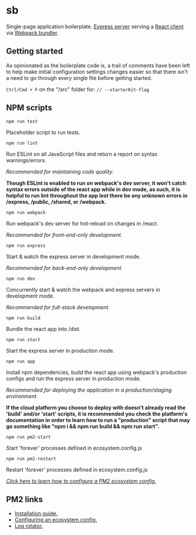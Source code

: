 # sb

Single-page application boilerplate. [Express server](https://expressjs.com/) serving a [React client](https://reactjs.org/) via [Webpack bundler](https://webpack.js.org/).

## Getting started

As opinionated as the boilerplate code is, a trail of comments have been left to help make initial configuration settings changes easier so that there isn't a need to go through every single file before getting started.

`Ctrl/Cmd + F` on the "/src" folder for: `// --starterKit-flag`

## NPM scripts

`npm run test`

Placeholder script to run tests.

`npm run lint`

Run ESLint on all JavaScript files and return a report on syntax warnings/errors.

_Recommended for maintaining code quality._

**Though ESLint is enabled to run on webpack's dev server, it won't catch syntax errors outside of the react app while in dev mode, as such, it is helpful to run lint throughout the app lest there be any unknown errors in /express, /public, /shared, or /webpack.**

`npm run webpack`

Run webpack's dev server for hot-reload on changes in /react.

_Recommended for front-end-only development._

`npm run express`

Start & watch the express server in development mode.

_Recommended for back-end-only development._

`npm run dev`

Concurrently start & watch the webpack and express servers in development mode.

_Recommended for full-stack development._

`npm run build`

Bundle the react app into /dist.

`npm run start`

Start the express server in production mode.

`npm run app`

Install npm dependencies, build the react app using webpack's production configs and run the express server in production mode.

_Recommended for deploying the application in a production/staging environment._

**If the cloud platform you choose to deploy with doesn't already read the 'build' and/or 'start' scripts, it is recommended you check the platform's documentation in order to learn how to run a "production" script that may go something like "npm i && npm run build && npm run start".**

`npm run pm2-start`

Start 'forever' processes defined in ecosystem.config.js

`npm run pm2-restart`

Restart 'forever' processes defined in ecosystem.config.js

_[Click here to learn how to configure a PM2 ecosystem config.](https://pm2.keymetrics.io/docs/usage/application-declaration/)_

## PM2 links

- [Installation guide.](https://pm2.io/docs/runtime/guide/installation/)
- [Configuring an ecosystem config.](https://pm2.keymetrics.io/docs/usage/application-declaration/)
- [Log rotator.](https://github.com/keymetrics/pm2-logrotate)
